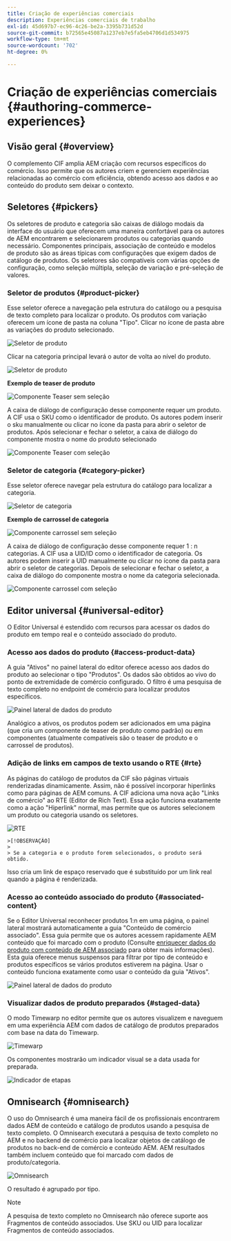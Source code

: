 ```yaml
---
title: Criação de experiências comerciais
description: Experiências comerciais de trabalho
exl-id: 45d697b7-ec96-4c26-be2a-3395b731d52d
source-git-commit: b72565e45087a1237eb7e5fa5eb4706d1d534975
workflow-type: tm+mt
source-wordcount: '702'
ht-degree: 0%

---
```


# Criação de experiências comerciais {#authoring-commerce-experiences}

## Visão geral {#overview}

O complemento CIF amplia AEM criação com recursos específicos do comércio. Isso permite que os autores criem e gerenciem experiências relacionadas ao comércio com eficiência, obtendo acesso aos dados e ao conteúdo do produto sem deixar o contexto.

## Seletores {#pickers}

Os seletores de produto e categoria são caixas de diálogo modais da interface do usuário que oferecem uma maneira confortável para os autores de AEM encontrarem e selecionarem produtos ou categorias quando necessário. Componentes principais, associação de conteúdo e modelos de produto são as áreas típicas com configurações que exigem dados de catálogo de produtos. Os seletores são compatíveis com várias opções de configuração, como seleção múltipla, seleção de variação e pré-seleção de valores.

### Seletor de produtos {#product-picker}

Esse seletor oferece a navegação pela estrutura do catálogo ou a pesquisa de texto completo para localizar o produto. Os produtos com variação oferecem um ícone de pasta na coluna &quot;Tipo&quot;. Clicar no ícone de pasta abre as variações do produto selecionado.

![Seletor de produto](../assets/authoring/product-picker.png)

Clicar na categoria principal levará o autor de volta ao nível do produto.

![Seletor de produto](../assets/authoring/product-picker-variation.png)

**Exemplo de teaser de produto**

![Componente Teaser sem seleção](../assets/authoring/teaser_component_without_selection.png)

A caixa de diálogo de configuração desse componente requer um produto. A CIF usa o SKU como o identificador de produto. Os autores podem inserir o sku manualmente ou clicar no ícone da pasta para abrir o seletor de produtos. Após selecionar e fechar o seletor, a caixa de diálogo do componente mostra o nome do produto selecionado

![Componente Teaser com seleção](../assets/authoring/teaser_component_with_selection.png)

### Seletor de categoria {#category-picker}

Esse seletor oferece navegar pela estrutura do catálogo para localizar a categoria.

![Seletor de categoria](../assets/authoring/category-picker.png)

**Exemplo de carrossel de categoria**

![Componente carrossel sem seleção](../assets/authoring/carousel_component_without_selection.png)

A caixa de diálogo de configuração desse componente requer 1 : n categorias. A CIF usa a UID/ID como o identificador de categoria. Os autores podem inserir a UID manualmente ou clicar no ícone da pasta para abrir o seletor de categorias. Depois de selecionar e fechar o seletor, a caixa de diálogo do componente mostra o nome da categoria selecionada.

![Componente carrossel com seleção](../assets/authoring/carousel_component_with_selection.png)

## Editor universal {#universal-editor}

O Editor Universal é estendido com recursos para acessar os dados do produto em tempo real e o conteúdo associado do produto.

### Acesso aos dados do produto {#access-product-data}

A guia &quot;Ativos&quot; no painel lateral do editor oferece acesso aos dados do produto ao selecionar o tipo &quot;Produtos&quot;. Os dados são obtidos ao vivo do ponto de extremidade de comércio configurado. O filtro é uma pesquisa de texto completo no endpoint de comércio para localizar produtos específicos.

![Painel lateral de dados do produto](../assets/authoring/products-side-panel.png)

Analógico a ativos, os produtos podem ser adicionados em uma página (que cria um componente de teaser de produto como padrão) ou em componentes (atualmente compatíveis são o teaser de produto e o carrossel de produtos).

### Adição de links em campos de texto usando o RTE {#rte}

As páginas do catálogo de produtos da CIF são páginas virtuais renderizadas dinamicamente. Assim, não é possível incorporar hiperlinks como para páginas de AEM comuns. A CIF adiciona uma nova ação &quot;Links de comércio&quot; ao RTE (Editor de Rich Text). Essa ação funciona exatamente como a ação &quot;Hiperlink&quot; normal, mas permite que os autores selecionem um produto ou categoria usando os seletores.

![RTE](../assets/authoring/RTE.png)

    >[!OBSERVAÇÃO]
    >
    > Se a categoria e o produto forem selecionados, o produto será obtido.

Isso cria um link de espaço reservado que é substituído por um link real quando a página é renderizada.

### Acesso ao conteúdo associado do produto {#associated-content}

Se o Editor Universal reconhecer produtos 1:n em uma página, o painel lateral mostrará automaticamente a guia &quot;Conteúdo de comércio associado&quot;. Essa guia permite que os autores acessem rapidamente AEM conteúdo que foi marcado com o produto (Consulte [enriquecer dados do produto com conteúdo de AEM associado](./enrich-product-associated-content.md) para obter mais informações). Esta guia oferece menus suspensos para filtrar por tipo de conteúdo e produtos específicos se vários produtos estiverem na página. Usar o conteúdo funciona exatamente como usar o conteúdo da guia &quot;Ativos&quot;.

![Painel lateral de dados do produto](../assets/authoring/associated-commerce-content-tab.png)

### Visualizar dados de produto preparados {#staged-data}

O modo Timewarp no editor permite que os autores visualizem e naveguem em uma experiência AEM com dados de catálogo de produtos preparados com base na data do Timewarp.

![Timewarp  ](../assets/authoring/timewarp.png)

Os componentes mostrarão um indicador visual se a data usada for preparada.

![Indicador de etapas](../assets/authoring/staged-indicator.png)

## Omnisearch {#omnisearch}

O uso do Omnisearch é uma maneira fácil de os profissionais encontrarem dados AEM de conteúdo e catálogo de produtos usando a pesquisa de texto completo. O Omnisearch executará a pesquisa de texto completo no AEM e no backend de comércio para localizar objetos de catálogo de produtos no back-end de comércio e conteúdo AEM. AEM resultados também incluem conteúdo que foi marcado com dados de produto/categoria.

![Omnisearch](../assets/authoring/omnisearch.png)

O resultado é agrupado por tipo.

>[!NOTE]
>
> A pesquisa de texto completo no Omnisearch não oferece suporte aos Fragmentos de conteúdo associados. Use SKU ou UID para localizar Fragmentos de conteúdo associados.
